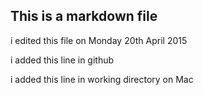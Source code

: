 ## This is a markdown file

i edited this file on Monday 20th April 2015 

i added this line in github 


i added this line in working directory on Mac
